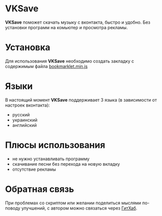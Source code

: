 VKSave
======

**VKSave** поможет скачать музыку с вконтакта, быстро и удобно.
Без установки программ на комьютер и просмотра рекламы.

Установка
========
Для использования **VKSave** необходимо создать закладку
с содержимым файла [bookmarklet.min.js](//raw.github.com/coderaiser/vksave/master/min/bookmarklet.min.js)

Языки
========
В настоящий момент **VKSave** поддерживает 3 языка (в зависимости от настроек вконтакта):
- русский
- украинский
- английский

Плюсы использования
========
- не нужно устанавливать программу
- скачивание песни без перехода на новую вкладку
- отсутствие рекламы

Обратная связь
========
При проблемах со скриптом или желании поделиться мыслями по-поводу улучшений,
с автором можно связаться через [ГитХаб](https://github.com/coderaiser/vkcrypt/issues).
